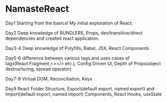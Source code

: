 # NamasteReact

Day1
Starting from the basics!  My initial exploration of React.

Day2
 Deep knowledge of BUNDLERS, Props, dev/transitive/direct dependencies and created react application.

Day3-4
Deep knowledge of Polyfills, Babel, JSX, React Components

Day5-6
difference between various tags and uses cases of tags(React.Fragment,<></> etc.), Config Driven UI, Depth of Props(object destructuring, spread operator)

Day7-8
Virtual DOM, Reconciliation, Keys

Day9
React Folder Structure, Export(default export, named export) and Import(default import, named import)  Components, React Hooks, useState
